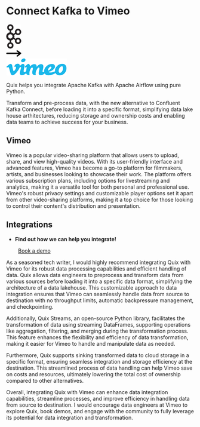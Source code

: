 # Connect Kafka to Vimeo

<div class="connect-images cards blog-grid-card" markdown>
<div>
<img src="../images/kafka_logo.png" width="40px" />
</div>
<div>
<img src="../images/arrow.svg" width="40px" />
</div>
<div>
<img src="./images/vimeo_1.jpg" />
</div>
</div>

Quix helps you integrate Apache Kafka with Apache Airflow using pure Python.

Transform and pre-process data, with the new alternative to Confluent Kafka Connect, before loading it into a specific format, simplifying data lake house arthitectures, reducing storage and ownership costs and enabling data teams to achieve success for your business.

## Vimeo

Vimeo is a popular video-sharing platform that allows users to upload, share, and view high-quality videos. With its user-friendly interface and advanced features, Vimeo has become a go-to platform for filmmakers, artists, and businesses looking to showcase their work. The platform offers various subscription plans, including options for livestreaming and analytics, making it a versatile tool for both personal and professional use. Vimeo's robust privacy settings and customizable player options set it apart from other video-sharing platforms, making it a top choice for those looking to control their content's distribution and presentation.

## Integrations

<div class="grid cards" markdown>

- __Find out how we can help you integrate!__

    <a class="md-button md-button--primary" href="https://share.hsforms.com/1iW0TmZzKQMChk0lxd_tGiw4yjw2?__hstc=175542013.2303933fbd746c0ac86d9ccbe9bc9100.1728383268831.1729603416735.1729620918855.31&__hssc=175542013.1.1729620918855&__hsfp=2132701734" target="_blank" style="margin:.5rem;">Book a demo</a>

</div>


As a seasoned tech writer, I would highly recommend integrating Quix with Vimeo for its robust data processing capabilities and efficient handling of data. Quix allows data engineers to preprocess and transform data from various sources before loading it into a specific data format, simplifying the architecture of a data lakehouse. This customizable approach to data integration ensures that Vimeo can seamlessly handle data from source to destination with no throughput limits, automatic backpressure management, and checkpointing.

Additionally, Quix Streams, an open-source Python library, facilitates the transformation of data using streaming DataFrames, supporting operations like aggregation, filtering, and merging during the transformation process. This feature enhances the flexibility and efficiency of data transformation, making it easier for Vimeo to handle and manipulate data as needed.

Furthermore, Quix supports sinking transformed data to cloud storage in a specific format, ensuring seamless integration and storage efficiency at the destination. This streamlined process of data handling can help Vimeo save on costs and resources, ultimately lowering the total cost of ownership compared to other alternatives.

Overall, integrating Quix with Vimeo can enhance data integration capabilities, streamline processes, and improve efficiency in handling data from source to destination. I would encourage data engineers at Vimeo to explore Quix, book demos, and engage with the community to fully leverage its potential for data integration and transformation.

